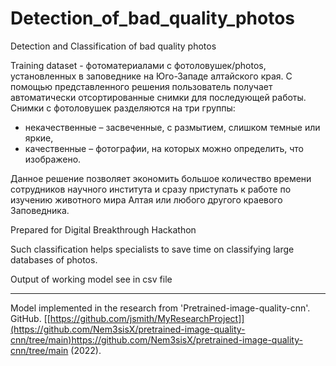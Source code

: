 # Detection_of_bad_quality_photos
Detection  and Classification of bad quality photos

Training dataset - фотоматериалами с фотоловушек/photos, установленных в заповеднике на Юго-Западе алтайского края. С помощью представленного решения пользователь получает автоматически отсортированные снимки для последующей работы. Снимки с фотоловушек разделяются на три группы: 
* некачественные – засвеченные, с  размытием, слишком темные или яркие, 
* качественные – фотографии, на которых можно определить, что изображено.

Данное решение позволяет экономить большое количество времени сотрудников научного института и сразу приступать к работе по изучению животного мира Алтая или любого другого краевого Заповедника.

Prepared for Digital Breakthrough Hackathon

Such classification helps specialists to save time on classifying large databases of photos. 

Output of working model see in csv file

_ _ _ _ _ _ _ _ _ _ _ _ _ _ _
Model implemented in the research from 'Pretrained-image-quality-cnn'. GitHub. [[https://github.com/jsmith/MyResearchProject]](https://github.com/Nem3sisX/pretrained-image-quality-cnn/tree/main)https://github.com/Nem3sisX/pretrained-image-quality-cnn/tree/main (2022).
